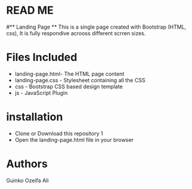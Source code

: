 # READ ME
#** Landing Page **
This is a single page created with Bootstrap (HTML, css), It is fully respondive acrooss different scrren sizes.
# Files Included
* landing-page.html- The HTML page content
* landing-page.css - Stylesheet containing all the CSS
* css - Bootstrap CSS based design template
* js - JavaScript Plugin
# installation 
- Clone or Download this repository 1
- Open the landing-page.html file in your browser
# Authors
Guinko Ozeifa Ali

